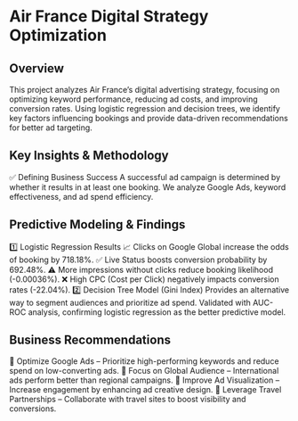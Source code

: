 # Air France Digital Strategy Optimization
## Overview
This project analyzes Air France’s digital advertising strategy, focusing on optimizing keyword performance, reducing ad costs, and improving conversion rates. Using logistic regression and decision trees, we identify key factors influencing bookings and provide data-driven recommendations for better ad targeting.

## Key Insights & Methodology
✅ Defining Business Success
A successful ad campaign is determined by whether it results in at least one booking.
We analyze Google Ads, keyword effectiveness, and ad spend efficiency.

## Predictive Modeling & Findings
1️⃣ Logistic Regression Results
📈 Clicks on Google Global increase the odds of booking by 718.18%.
✅ Live Status boosts conversion probability by 692.48%.
⚠ More impressions without clicks reduce booking likelihood (-0.00036%).
❌ High CPC (Cost per Click) negatively impacts conversion rates (-22.04%).
2️⃣ Decision Tree Model (Gini Index)
Provides an alternative way to segment audiences and prioritize ad spend.
Validated with AUC-ROC analysis, confirming logistic regression as the better predictive model.

 ## Business Recommendations
🔹 Optimize Google Ads – Prioritize high-performing keywords and reduce spend on low-converting ads.
🔹 Focus on Global Audience – International ads perform better than regional campaigns.
🔹 Improve Ad Visualization – Increase engagement by enhancing ad creative design.
🔹 Leverage Travel Partnerships – Collaborate with travel sites to boost visibility and conversions.
